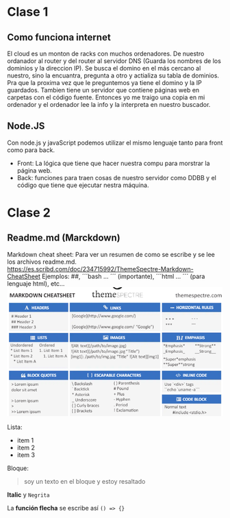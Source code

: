 # Clase 1

## Como funciona internet
El cloud es un monton de racks con muchos ordenadores.
De nuestro ordanador al router y del router al servidor DNS (Guarda los nombres de los dominios y la direccion IP). Se busca el domino en el más cercano al nuestro, sino la encuantra, pregunta a otro y actializa su tabla de dominios. Pra que la proxima vez que le preguntemos ya tiene el domino y la IP guardados. 
Tambien tiene un  servidor que contiene páginas web en carpetas con el código fuente. Entonces yo me traigo una copia en mi ordenador y el ordenador lee la info y la interpreta en nuestro buscador. 

## Node.JS
Con node.js y javaScript podemos utilizar el mismo lenguaje tanto para front como para back. 
- Front: La lógica que tiene que hacer nuestra compu para morstrar la página web. 
- Back: funciones para traen cosas de nuestro servidor como DDBB y el código que tiene que ejecutar nestra máquina. 


# Clase 2

## Readme.md (Marckdown)
Markdown cheat sheet: Para ver un resumen de como se escribe y se lee los archivos readme.md. https://es.scribd.com/doc/234715992/ThemeSpectre-Markdown-CheatSheet
Ejemplos: ##, ´´´bash ... ´´´ (importante), ´´´html ... ´´´ (para lenguaje html), etc...
![imagen del chaet sheet](image.png)

Lista: 
- item 1
- item 2
- item 3

Bloque: 

> soy un texto
> en el bloque
> y estoy resaltado

**Italic** y ` Negrita `

La **función flecha** se escribe así `() => {}`

